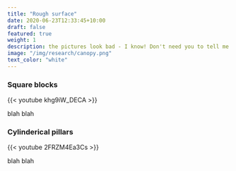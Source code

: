 ```yaml
---
title: "Rough surface"
date: 2020-06-23T12:33:45+10:00
draft: false
featured: true
weight: 1
description: the pictures look bad - I know! Don't need you to tell me that. They are just placeholders (well.. actually my pathetic attempt at aethetics). I'm hoping a different image would make them look better. If not, will remove the background. 
image: "/img/research/canopy.png"
text_color: "white" 
---
```

### Square blocks 

{{< youtube khg9iW_DECA >}}

blah blah

### Cylinderical pillars

{{< youtube 2FRZM4Ea3Cs >}}

blah blah